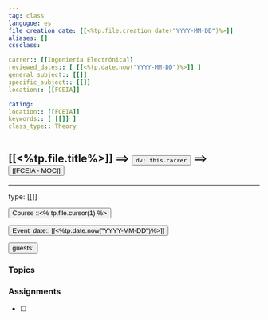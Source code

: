 ```yaml
---
tag: class
langugue: es
file_creation_date: [[<%tp.file.creation_date("YYYY-MM-DD")%>]]
aliases: []
cssclass:

carrer:: [[Ingeniería Electrónica]]
reviewed_dates:: [ [[<%tp.date.now("YYYY-MM-DD")%>]] ]
general_subject:: [[]]
specific_subject:: [[]]
location:: [[FCEIA]] 

rating:
location:: [[FCEIA]] 
keywords:: [ [[]] ]
class_type:: Theory
---
```


## [[<%tp.file.title%>]] ==> <button class="date_button_today"> `dv: this.carrer`</button> ==><button class="date_button_today">[[FCEIA - MOC]] </button>
---
type: [[]]

<button class="date_button_today"> Course ::<% tp.file.cursor(1) %> 
</button>

<button class="date_button_today">Event_date:: [[<%tp.date.now("YYYY-MM-DD")%>]] </button>

<button class="date_button_today">guests: </button>


### Topics 

### Assignments
- [ ] 
